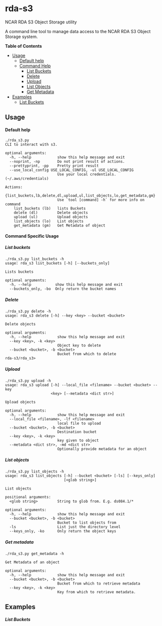 # rda-s3
NCAR RDA S3 Object Storage utility

A command line tool to manage data access to the NCAR RDA S3 Object Storage
system.

**Table of Contents**

- [Usage](#Usage)
  + [Default help](#default-help)
  + [Command Help](#command-specific-usage)
    - [List Buckets](#list-buckets)
    - [Delete](#delete)
    - [Upload](#upload)
    - [List Objects](#list-objects)
    - [Get Metadata](#get-metadata)
- [Examples](#Examples)
  + [List Buckets](#list-buckets)
  

## Usage

#### Default help

```
./rda_s3.py
CLI to interact with s3.

optional arguments:
  -h, --help            show this help message and exit
  --noprint, -np        Do not print result of actions.
  --prettyprint, -pp    Pretty print result
  --use_local_config USE_LOCAL_CONFIG, -ul USE_LOCAL_CONFIG
                        Use your local credentials. (~/.aws/credentials)

Actions:
  {list_buckets,lb,delete,dl,upload,ul,list_objects,lo,get_metadata,gm}
                        Use `tool [command] -h` for more info on command
    list_buckets (lb)   lists Buckets
    delete (dl)         Delete objects
    upload (ul)         Upload objects
    list_objects (lo)   List objects
    get_metadata (gm)   Get Metadata of object
```

#### Command Specific Usage

##### List buckets

```
./rda_s3.py list_buckets -h 
usage: rda_s3 list_buckets [-h] [--buckets_only]

Lists buckets

optional arguments:
  -h, --help           show this help message and exit
  --buckets_only, -bo  Only return the bucket names
```

##### Delete

```
./rda_s3.py delete -h
usage: rda_s3 delete [-h] --key <key> --bucket <bucket>

Delete objects

optional arguments:
  -h, --help            show this help message and exit
  --key <key>, -k <key>
                        Object key to delete
  --bucket <bucket>, -b <bucket>
                        Bucket from which to delete
rda-s3/rda_s3> 

```

##### Upload

```
./rda_s3.py upload -h
usage: rda_s3 upload [-h] --local_file <filename> --bucket <bucket> --key
                     <key> [--metadata <dict str>]

Upload objects

optional arguments:
  -h, --help            show this help message and exit
  --local_file <filename>, -lf <filename>
                        local file to upload
  --bucket <bucket>, -b <bucket>
                        Destination bucket
  --key <key>, -k <key>
                        key given to object
  --metadata <dict str>, -md <dict str>
                        Optionally provide metadata for an object
```

##### List objects

```
./rda_s3.py list_objects -h
usage: rda_s3 list_objects [-h] --bucket <bucket> [-ls] [--keys_only]
                           [<glob string>]

List objects

positional arguments:
  <glob string>         String to glob from. E.g. ds084.1/*

optional arguments:
  -h, --help            show this help message and exit
  --bucket <bucket>, -b <bucket>
                        Bucket to list objects from
  -ls                   List just the directory level
  --keys_only, -ko      Only return the object keys
```

##### Get metadata

```
./rda_s3.py get_metadata -h

Get Metadata of an object

optional arguments:
  -h, --help            show this help message and exit
  --bucket <bucket>, -b <bucket>
                        Bucket from which to retrieve metadata
  --key <key>, -k <key>
                        Key from which to retrieve metadata.
```


## Examples

##### List Buckets






